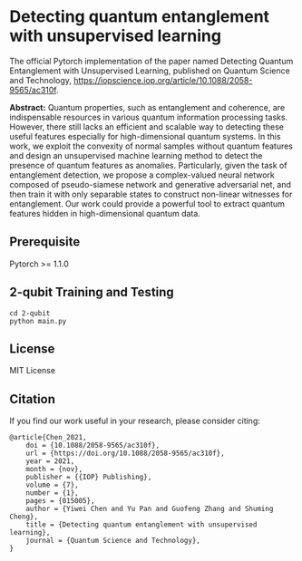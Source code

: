 # Detecting quantum entanglement with unsupervised learning

The official Pytorch implementation of the paper named Detecting Quantum Entanglement with Unsupervised Learning, published on Quantum Science and Technology, https://iopscience.iop.org/article/10.1088/2058-9565/ac310f.

**Abstract:**
Quantum properties, such as entanglement and coherence, are indispensable resources in various quantum information processing tasks. However, there still lacks an efficient and scalable way to detecting these useful features especially for high-dimensional quantum systems. In this work, we exploit the convexity of normal samples without quantum features and design an unsupervised machine learning method to detect the presence of quantum features as anomalies. Particularly, given the task of entanglement detection, we propose a complex-valued neural network composed of pseudo-siamese network and generative adversarial net, and then train it with only separable states to construct non-linear witnesses for entanglement. Our work could provide a powerful tool to extract quantum features hidden in high-dimensional quantum data.

## Prerequisite

Pytorch >= 1.1.0

## 2-qubit Training and Testing

```
cd 2-qubit
python main.py
```
## License

MIT License

## Citation

If you find our work useful in your research, please consider citing:

```
@article{Chen_2021,
	doi = {10.1088/2058-9565/ac310f},
	url = {https://doi.org/10.1088/2058-9565/ac310f},
	year = 2021,
	month = {nov},
	publisher = {{IOP} Publishing},
	volume = {7},
	number = {1},
	pages = {015005},
	author = {Yiwei Chen and Yu Pan and Guofeng Zhang and Shuming Cheng},
	title = {Detecting quantum entanglement with unsupervised learning},
	journal = {Quantum Science and Technology},
}
```



